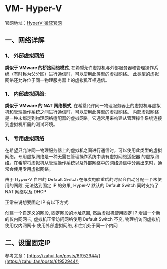 # VM- Hyper-V

官网地址：[HyperV-微软官网](https://learn.microsoft.com/zh-cn/windows-server/virtualization/hyper-v/hyper-v-overview)

## 一、网络详解

### 1、 外部虚拟网络

**类似于 VMware 的桥接网络模式**, 在希望允许虚拟机与外部服务器和管理操作系统（有时称为父分区）进行通信时，可以使用此类型的虚拟网络。
此类型的虚拟网络还允许位于同一物理服务器上的虚拟机互相通信。

### 1、 内部虚拟网络:
**类似于 VMware 的 NAT 网络模式**,
在希望允许同一物理服务器上的虚拟机与虚拟机和管理操作系统之间进行通信时，可以使用此类型的虚拟网络。
内部虚拟网络是一种未绑定到物理网络适配器的虚拟网络。它通常用来构建从管理操作系统连接到虚拟机所需的测试环境。

### 1、 专用虚拟网络
在希望只允许同一物理服务器上的虚拟机之间进行通信时，可以使用此类型的虚拟网络。专用虚拟网络是一种无需在管理操作系统中装有虚拟网络适配器
的虚拟网络。在希望将虚拟机从管理操作系统以及外部网络中的网络通信中分离出来时，通常会使用专用虚拟网络。

由于 Hyper-V 自带的 Default Switch 在每次电脑重启的时候会自动分配一个未使用的网段, 无法达到固定 IP 的效果, Hyper-V 默认的
Default Switch 同时支持了 NAT 网络以及 DHCP

正常来说想要固定 IP 有以下方式:

创建一个自定义的网段, 固定网段的地址范围, 然后虚拟机使用固定 IP
增加一个新的仅内网网卡, 虚拟机正常访问网络使用 Default Switch 不变, 物理机访问虚拟机使用仅内网网卡
使用外部虚拟网络, 和主机处于同一个内网

## 二、设置固定IP

参考文章：[https://zahui.fan/posts/6f952944/](https://zahui.fan/posts/6f952944/)
